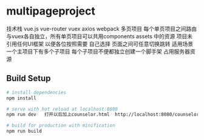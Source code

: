 # multipageproject

> 

 技术栈   vue.js   vue-router  vuex  axios  webpack
 多页项目    每个单页项目之间路由与vuex各自独立，所有单页项目可以共用components assets 中的资源  项目未引用任何UI框架  以便各位按照需要  自己选择  页面之间可任意切换跳转
 适用场景 一个主项目下有多个子项目  每个子项目不便都独立创建一个脚手架  占用服务器资源

## Build Setup

``` bash
# install dependencies
npm install

# serve with hot reload at localhost:8080
npm run dev   打开以后加上counselor.html  http://localhost:8080/counselor.html

# build for production with minification
npm run build

